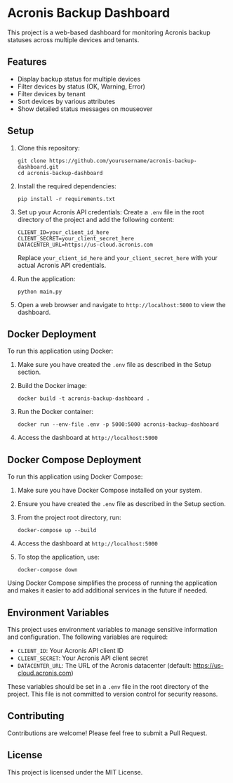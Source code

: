 # Acronis Backup Dashboard

This project is a web-based dashboard for monitoring Acronis backup statuses across multiple devices and tenants.

## Features

- Display backup status for multiple devices
- Filter devices by status (OK, Warning, Error)
- Filter devices by tenant
- Sort devices by various attributes
- Show detailed status messages on mouseover

## Setup

1. Clone this repository:
   ```
   git clone https://github.com/yourusername/acronis-backup-dashboard.git
   cd acronis-backup-dashboard
   ```

2. Install the required dependencies:
   ```
   pip install -r requirements.txt
   ```

3. Set up your Acronis API credentials:
   Create a `.env` file in the root directory of the project and add the following content:
   ```
   CLIENT_ID=your_client_id_here
   CLIENT_SECRET=your_client_secret_here
   DATACENTER_URL=https://us-cloud.acronis.com
   ```
   Replace `your_client_id_here` and `your_client_secret_here` with your actual Acronis API credentials.

4. Run the application:
   ```
   python main.py
   ```

5. Open a web browser and navigate to `http://localhost:5000` to view the dashboard.

## Docker Deployment

To run this application using Docker:

1. Make sure you have created the `.env` file as described in the Setup section.

2. Build the Docker image:
   ```
   docker build -t acronis-backup-dashboard .
   ```

3. Run the Docker container:
   ```
   docker run --env-file .env -p 5000:5000 acronis-backup-dashboard
   ```

4. Access the dashboard at `http://localhost:5000`

## Docker Compose Deployment

To run this application using Docker Compose:

1. Make sure you have Docker Compose installed on your system.

2. Ensure you have created the `.env` file as described in the Setup section.

3. From the project root directory, run:
   ```
   docker-compose up --build
   ```

4. Access the dashboard at `http://localhost:5000`

5. To stop the application, use:
   ```
   docker-compose down
   ```

Using Docker Compose simplifies the process of running the application and makes it easier to add additional services in the future if needed.

## Environment Variables

This project uses environment variables to manage sensitive information and configuration. The following variables are required:

- `CLIENT_ID`: Your Acronis API client ID
- `CLIENT_SECRET`: Your Acronis API client secret
- `DATACENTER_URL`: The URL of the Acronis datacenter (default: https://us-cloud.acronis.com)

These variables should be set in a `.env` file in the root directory of the project. This file is not committed to version control for security reasons.

## Contributing

Contributions are welcome! Please feel free to submit a Pull Request.

## License

This project is licensed under the MIT License.
